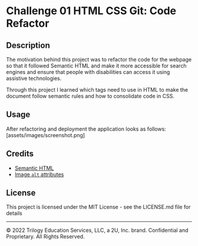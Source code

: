 # Challenge 01 HTML CSS Git: Code Refactor

## Description 

The motivation behind this project was to refactor the code for the webpage so that it followed Semantic HTML and make it more accessible for search engines and ensure that people with disabilities can access it using assistive technologies.

Through this project I learned which tags need to use in HTML to make the document follow semantic rules and how to consolidate code in CSS.

## Usage 

After refactoring and deployment the application looks as follows:
[assets/images/screenshot.png]

## Credits

* [Semantic HTML](https://www.w3schools.com/html/html5_semantic_elements.asp)
* [Image `alt` attributes](https://www.w3schools.com/tags/att_img_alt.asp)


## License

This project is licensed under the MIT License - see the LICENSE.md file for details


---

© 2022 Trilogy Education Services, LLC, a 2U, Inc. brand. Confidential and Proprietary. All Rights Reserved.
